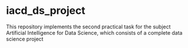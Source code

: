 # iacd_ds_project
This repository implements the second practical task for the subject Artificial Intelligence for Data Science, which consists of a complete data science project
 
